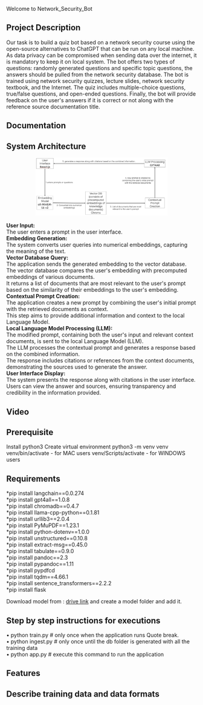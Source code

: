 Welcome to Network_Security_Bot
<h2> Project Description </h2>
<p>Our task is to build a quiz bot based on a network security course using the open-source alternatives to ChatGPT that can be run on any local machine. As data privacy can be compromised when sending data over the internet, it is mandatory to keep it on local system. The bot offers two types of questions: randomly generated questions and specific topic questions, the answers should be pulled from the network security database. The bot is trained using network security quizzes, lecture slides, network security textbook, and the Internet. The quiz includes multiple-choice questions, true/false questions, and open-ended questions. Finally, the bot will provide feedback on the user's answers if it is correct or not along with the reference source documentation title.</p>
<h2> Documentation </h2>
<h2> System Architecture </h2>
<p align="center">
  <img src="System Architecture.png" width="350" title="sys arch">
</p>
<p>
  <b>User Input:</b></br>
  The user enters a prompt in the user interface.</br>
  <b>Embedding Generation:</b></br>
  The system converts user queries into numerical embeddings, capturing the meaning of the text.</br>
  <b>Vector Database Query:</b></br>
  The application sends the generated embedding to the vector database.</br>
  The vector database compares the user's embedding with precomputed embeddings of various documents.</br>
  It returns a list of documents that are most relevant to the user's prompt based on the similarity of their embeddings to the user's embedding.</br>
  <b>Contextual Prompt Creation:</b></br>
  The application creates a new prompt by combining the user's initial prompt with the retrieved documents as context.</br>
  This step aims to provide additional information and context to the local Language Model.</br>
  <b>Local Language Model Processing (LLM):</b></br>
  The modified prompt, containing both the user's input and relevant context documents, is sent to the local Language Model (LLM).</br>
  The LLM processes the contextual prompt and generates a response based on the combined information.</br>
  The response includes citations or references from the context documents, demonstrating the sources used to generate the answer.</br>
  <b>User Interface Display:</b></br>
  The system presents the response along with citations in the user interface.
  Users can view the answer and sources, ensuring transparency and credibility in the information provided.
</p>
<h2> Video </h2> 
<h2> Prerequisite </h2>
Install python3
Create virtual environment
python3 -m venv venv
venv/bin/activate - for MAC users
venv/Scripts/activate - for WINDOWS users
<h2> Requirements </h2>
*pip install langchain==0.0.274</br>
*pip install gpt4all==1.0.8</br>
*pip install chromadb==0.4.7</br>
*pip install llama-cpp-python==0.1.81</br>
*pip install urllib3==2.0.4 </br>
*pip install PyMuPDF==1.23.1 </br>
*pip install python-dotenv==1.0.0 </br>
*pip install unstructured==0.10.8 </br>
*pip install extract-msg==0.45.0</br>
*pip install tabulate==0.9.0</br>
*pip install pandoc==2.3 </br>
*pip install pypandoc==1.11 </br>
*pip install pypdfcd</br>
*pip install tqdm==4.66.1</br>
*pip install sentence_transformers==2.2.2 </br>
*pip install flask

<p>Download model from : <a href="https://drive.google.com/file/d/1RHfTHIZ8-N3FV4Lj_m99NYq8D4lOqgtM/view?usp=drive_link"> drive link</a> and create a model folder and add it.</p>

<h2> Step by step instructions for executions </h2>

•	python train.py  # only once when the application runs Quote break.</br>
•	python ingest.py # only once until the db folder is generated with all the training data </br>
•	python app.py    # execute this command to run the application

<h2> Features </h2>
<h2> Describe training data and data formats </h2>

